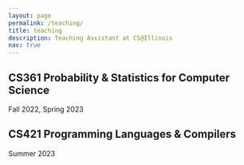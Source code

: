 ```yaml
---
layout: page
permalink: /teaching/
title: teaching
description: Teaching Assistant at CS@Illinois 
nav: true
---
```


## CS361 Probability & Statistics for Computer Science
Fall 2022, Spring 2023

## CS421 Programming Languages & Compilers
Summer 2023

